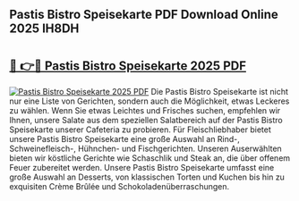 ## Pastis Bistro Speisekarte PDF Download Online 2025 lH8DH

# <h2><a href="http://gccnob.nevu.top/?p=Pastis+Bistro+Speisekarte">🔗 👉🔴 Pastis Bistro Speisekarte 2025 PDF</a></h2>

[![Pastis Bistro Speisekarte 2025 PDF](https://i.imgur.com/dBaPXMq.png)](http://gccnob.nevu.top/?p=Pastis+Bistro+Speisekarte)
Die Pastis Bistro Speisekarte ist nicht nur eine Liste von Gerichten, sondern auch die Möglichkeit, etwas Leckeres zu wählen. Wenn Sie etwas Leichtes und Frisches suchen, empfehlen wir Ihnen, unsere Salate aus dem speziellen Salatbereich auf der Pastis Bistro Speisekarte unserer Cafeteria zu probieren. Für Fleischliebhaber bietet unsere Pastis Bistro Speisekarte eine große Auswahl an Rind-, Schweinefleisch-, Hühnchen- und Fischgerichten. Unseren Auserwählten bieten wir köstliche Gerichte wie Schaschlik und Steak an, die über offenem Feuer zubereitet werden. Unsere Pastis Bistro Speisekarte umfasst eine große Auswahl an Desserts, von klassischen Torten und Kuchen bis hin zu exquisiten Crème Brûlée und Schokoladenüberraschungen.
